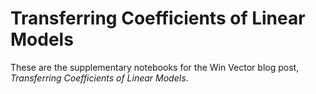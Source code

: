 # Transferring Coefficients of Linear Models

These are the supplementary notebooks for the Win Vector blog post,
*Transferring Coefficients of Linear Models*.
